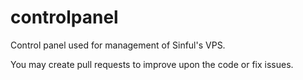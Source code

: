 # controlpanel
Control panel used for management of Sinful's VPS.

You may create pull requests to improve upon the code or fix issues. 
